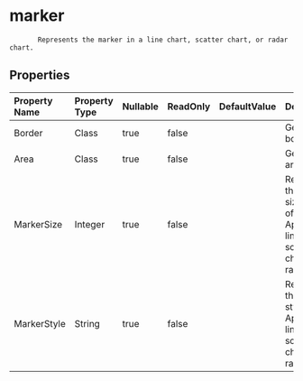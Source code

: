 # **marker**

           Represents the marker in a line chart, scatter chart, or radar chart.            

## **Properties**

| Property Name | Property Type | Nullable |  ReadOnly | DefaultValue | Description | 
| :- | :- | :- |:- |  :- | :- |
|Border|Class|true|false |  |Gets the border. |
|Area|Class|true|false |  |Gets the area. |
|MarkerSize|Integer|true|false |  |Represents the marker size in unit of points. Applies to line chart, scatter chart, or radar chart. |
|MarkerStyle|String|true|false |  |Represents the marker style. Applies to line chart, scatter chart, or radar chart. |

